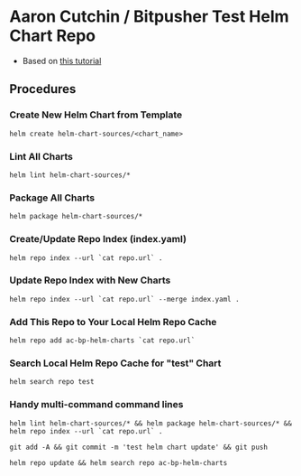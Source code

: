# Aaron Cutchin / Bitpusher Test Helm Chart Repo

* Based on [this tutorial](https://medium.com/@mattiaperi/create-a-public-helm-chart-repository-with-github-pages-49b180dbb417)

##  Procedures

### Create New Helm Chart from Template

    helm create helm-chart-sources/<chart_name>

### Lint All Charts

    helm lint helm-chart-sources/*

### Package All Charts

    helm package helm-chart-sources/*

### Create/Update Repo Index (index.yaml)

    helm repo index --url `cat repo.url` .

### Update Repo Index with New Charts

    helm repo index --url `cat repo.url` --merge index.yaml .

### Add This Repo to Your Local Helm Repo Cache

    helm repo add ac-bp-helm-charts `cat repo.url`

### Search Local Helm Repo Cache for "test" Chart

    helm search repo test

### Handy multi-command command lines

    helm lint helm-chart-sources/* && helm package helm-chart-sources/* && helm repo index --url `cat repo.url` .

    git add -A && git commit -m 'test helm chart update' && git push

    helm repo update && helm search repo ac-bp-helm-charts

